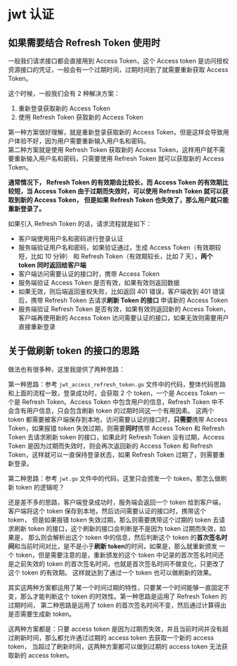 # jwt 认证

## 如果需要结合 Refresh Token 使用时

一般我们请求接口都会直接用到 Access Token，这个 Access token 是访问授权资源接口的凭证，一般会有一个过期时间，过期时间到了就需要重新获取 Access Token。

这个时候，一般我们会有 2 种解决方案：

1. 重新登录获取新的 Access Token
2. 使用 Refresh Token 获取新的 Access Token

第一种方案很好理解，就是重新登录获取新的 Access Token，但是这样会导致用户体验不好，因为用户需要重新输入用户名和密码。  
第二种方案就是使用 Refresh Token 获取新的 Access Token，这样用户就不需要重新输入用户名和密码，只需要使用 Refresh Token 就可以获取新的 Access Token。

**通常情况下， Refresh Token 的有效期会比较长，而 Access Token 的有效期比较短，当 Access Token 由于过期而失效时，可以使用 Refresh Token 就可以获取到新的 Access Token，**
**但是如果 Refresh Token 也失效了，那么用户就只能重新登录了。**

如果引入 Refresh Token 的话，请求流程就是如下：

- 客户端使用用户名和密码进行登录认证
- 服务端验证用户名和密码，如果验证通过，生成 Access Token（有效期较短，比如 10 分钟） 和 Refresh Token（有效期较长，比如 7 天），**两个 token 同时返回给客户端**
- 客户端访问需要认证的接口时，携带 Access Token
- 服务端验证 Access Token 是否有效，如果有效则返回数据
- 如果无效，则后端返回鉴权失败，比如返回 401 错误，客户端收到 401 错误后，携带 Refresh Token 去请求**刷新 Token 的接口** 申请新的 Access Token
- 服务端验证 Refresh Token 是否有效，如果有效则返回新的 Access Token，客户端再使用新的 Access Token 访问需要认证的接口，如果无效则需要用户直接重新登录

## 关于做刷新 token 的接口的思路

做法也有很多种，这里我提供了两种思路：

第一种思路：参考 `jwt_access_refresh_token.go` 文件中的代码，整体代码思路和上面的流程一致，登录成功时，会获取 2 个 token，一个是 Access Token
一个是 Refresh Token。Access Token 中包含用户的信息，Refresh Token 中不会含有用户信息，只会包含刷新 token 的过期时间这一个有用因素。
这两个 token 都需要被客户端保存到本地，访问需要认证的接口时，**只需要**携带 Access Token，如果报错 token 失效过期，则需要**同时**携带
Access Token 和 Refresh Token 去请求刷新 token 的接口，如果此时 Refresh Token 没有过期，Access Token 是因为过期而失效时，则会再次返回新的
Access Token 和 Refresh Token，这样就可以一直保持登录状态，如果 Refresh Token 过期了，则需要重新登录。

第二种思路：参考 `jwt.go` 文件中的代码，这里只会颁发一个 token，那怎么做刷新 token 的逻辑呢？

还是差不多的思路，客户端登录成功时，服务端会返回一个 token 给到客户端，客户端将这个 token 保存到本地，然后访问需要认证的接口时，携带这个 token，
但是如果报错 token 失效过期，那么则需要携带这个过期的 token 去请求刷新 token 的接口，这个刷新的接口会判断是不是因为 token 过期而失效，如果是，
那么则会解析出这个 token 中的信息，然后判断这个 token 的**首次签名时间**和当前时间对比，是不是小于**刷新 token**的时间，如果是，那么就重新颁发
一个 token，但是需要注意的是，重新颁发的这个 token 中记录的首次签名时间还是之前失效的 token 的首次签名时间，也就是首次签名时间不做变化，只更改了这个 token 的有效期。
这样就达到了通过一个 token 也可以做刷新的效果。

其实这两种方案都运用了某一个时间过期的特性，只要某一个时间能够一直固定不变，那么才能判断这个 token 的时效性。第一种思路是运用了 Refresh Token 的过期时间，
第二种思路是运用了 token 的首次签名时间不变，然后通过计算得出是否需要生成新 token。

这两种方案都是：只要 access token 是因为过期而失效，并且当前时间并没有超过刷新时间，那么都允许通过过期的 access token 去获取一个新的 access token，
当超过了刷新时间，这两种方案都可以做到过期的 access token 无法获取新的 access token。